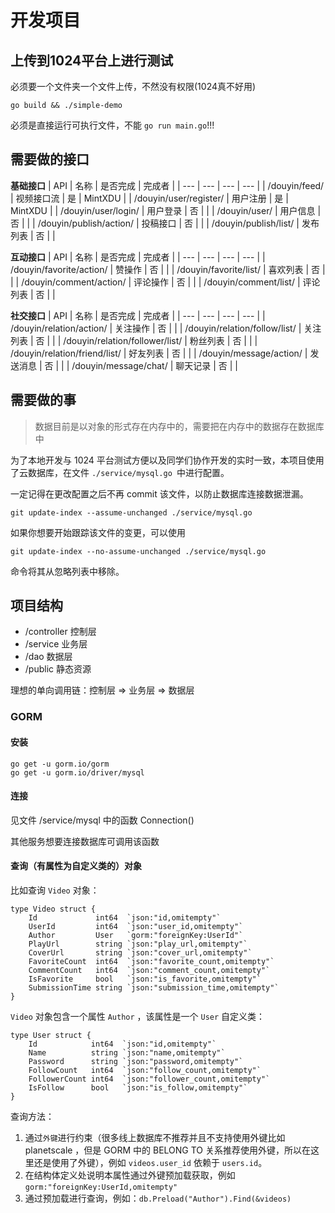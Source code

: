 # 开发项目

## 上传到1024平台上进行测试
必须要一个文件夹一个文件上传，不然没有权限(1024真不好用)

```shell
go build && ./simple-demo
```
必须是直接运行可执行文件，不能 `go run main.go`!!!

## 需要做的接口
**基础接口**
| API | 名称 | 是否完成 | 完成者 |
| --- | --- | --- | --- |
| /douyin/feed/ | 视频接口流 | 是 | MintXDU |
| /douyin/user/register/ | 用户注册 | 是 | MintXDU |
| /douyin/user/login/ | 用户登录 | 否 |  |
| /douyin/user/ | 用户信息 | 否 |  |
| /douyin/publish/action/ | 投稿接口 | 否 |  |
| /douyin/publish/list/ | 发布列表 | 否 |  |

**互动接口**
| API | 名称 | 是否完成 | 完成者 |
| --- | --- | --- | --- |
| /douyin/favorite/action/ | 赞操作 | 否 |  |
| /douyin/favorite/list/ | 喜欢列表 | 否 |  |
| /douyin/comment/action/ | 评论操作 | 否 |  |
| /douyin/comment/list/ | 评论列表 | 否 |  |

**社交接口**
| API | 名称 | 是否完成 | 完成者 |
| --- | --- | --- | --- |
| /douyin/relation/action/ | 关注操作 | 否 |  |
| /douyin/relation/follow/list/ | 关注列表 | 否 |  |
| /douyin/relation/follower/list/ | 粉丝列表 | 否 |  |
| /douyin/relation/friend/list/ | 好友列表 | 否 |  |
| /douyin/message/action/ | 发送消息 | 否 |  |
| /douyin/message/chat/ | 聊天记录 | 否 |  |

## 需要做的事
>数据目前是以对象的形式存在内存中的，需要把在内存中的数据存在数据库中

为了本地开发与 1024 平台测试方便以及同学们协作开发的实时一致，本项目使用了云数据库，在文件 `./service/mysql.go `中进行配置。

一定记得在更改配置之后不再 commit 该文件，以防止数据库连接数据泄漏。

```
git update-index --assume-unchanged ./service/mysql.go
```

如果你想要开始跟踪该文件的变更，可以使用
```
git update-index --no-assume-unchanged ./service/mysql.go
```
命令将其从忽略列表中移除。

## 项目结构
- /controller 控制层
- /service    业务层
- /dao        数据层
- /public     静态资源

理想的单向调用链：控制层 => 业务层 => 数据层

### GORM
#### 安装
```
go get -u gorm.io/gorm
go get -u gorm.io/driver/mysql
```
#### 连接
见文件 /service/mysql 中的函数 Connection()

其他服务想要连接数据库可调用该函数

#### 查询（有属性为自定义类的）对象
比如查询 `Video` 对象：
```
type Video struct {
	Id             int64  `json:"id,omitempty"`
	UserId         int64  `json:"user_id,omitempty"`
	Author         User   `gorm:"foreignKey:UserId"`
	PlayUrl        string `json:"play_url,omitempty"`
	CoverUrl       string `json:"cover_url,omitempty"`
	FavoriteCount  int64  `json:"favorite_count,omitempty"`
	CommentCount   int64  `json:"comment_count,omitempty"`
	IsFavorite     bool   `json:"is_favorite,omitempty"`
	SubmissionTime string `json:"submission_time,omitempty"`
}
```
`Video` 对象包含一个属性 `Author` ，该属性是一个 `User` 自定义类：
```
type User struct {
	Id            int64  `json:"id,omitempty"`
	Name          string `json:"name,omitempty"`
	Password      string `json:"password,omitempty"`
	FollowCount   int64  `json:"follow_count,omitempty"`
	FollowerCount int64  `json:"follower_count,omitempty"`
	IsFollow      bool   `json:"is_follow,omitempty"`
}
```
查询方法：
1. 通过`外键`进行约束（很多线上数据库不推荐并且不支持使用外键比如 planetscale ，但是 GORM 中的 BELONG TO 关系推荐使用外键，所以在这里还是使用了外键），例如 `videos.user_id` 依赖于 `users.id`。
2. 在结构体定义处说明本属性通过外键预加载获取，例如`gorm:"foreignKey:UserId,omitempty"`
3. 通过预加载进行查询，例如：`db.Preload("Author").Find(&videos)`
